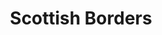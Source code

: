---
schema: default
title: Scottish Borders
description: Health and social care partnership for the Scottish Borders area
logo: ''
type:
- Other Scottish Govt agency
portal_url: ''
org_url: 
twitter_handle: 
wikidata_qid: Q108837014
wdtk_id: 
---